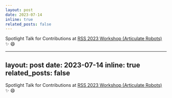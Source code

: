 ```yaml
---
layout: post
date: 2023-07-14
inline: true
related_posts: false
---
```


Spotlight Talk for Contributions at <a href="https://sites.google.com/andrew.cmu.edu/rss-2023-articulate-robots/accepted-abstracts">RSS 2023 Workshop (Articulate Robots)</a> :sparkles: :smile:

---
layout: post
date: 2023-07-14
inline: true
related_posts: false
---

Spotlight Talk for Contributions at <a href="https://sites.google.com/andrew.cmu.edu/rss-2023-articulate-robots/accepted-abstracts">RSS 2023 Workshop (Articulate Robots)</a> :sparkles: :smile:
